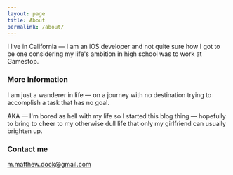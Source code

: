 ```yaml
---
layout: page
title: About
permalink: /about/
---
```


I live in California &mdash; I am an iOS developer and not quite sure how I got to be one considering my life's ambition in high school was to work at Gamestop.

### More Information

I am just a wanderer in life &mdash; on a journey with no destination trying to accomplish a task that has no goal.

AKA &mdash; I'm bored as hell with my life so I started this blog thing &mdash; hopefully to bring to cheer to my otherwise dull life that only my girlfriend can usually brighten up.

### Contact me

[m.matthew.dock@gmail.com](mailto:m.matthew.dock@gmail.com)